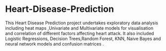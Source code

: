 # Heart-Disease-Prediction
This Heart Disease Prediction project undertakes exploratory data analysis including heat maps ,Univariate and Multivariate models for visualisation and correlation of different factors affecting heart attack. It also included Logistic Regressions, Decision Trees,Random Forest, KNN, Naive Bayes and neural network models and confusion matrices .
